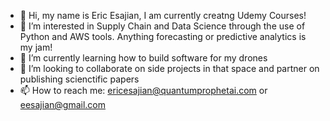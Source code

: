 - 👋 Hi, my name is Eric Esajian, I am currently creatng Udemy Courses!
- 👀 I’m interested in Supply Chain and Data Science through the use of Python and AWS tools. Anything forecasting or predictive analytics is my jam!
- 🌱 I’m currently learning how to build software for my drones
- 💞️ I’m looking to collaborate on side projects in that space and partner on publishing scienctific papers
- 📫 How to reach me: ericesajian@quantumprophetai.com or eesajian@gmail.com

<!---
EricEsajian/EricEsajian is a ✨ special ✨ repository because its `README.md` (this file) appears on your GitHub profile.
You can click the Preview link to take a look at your changes.
--->
